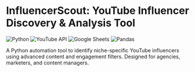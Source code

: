# InfluencerScout: YouTube Influencer Discovery & Analysis Tool

![Python](https://img.shields.io/badge/Python-3.9%2B-blue)
![YouTube API](https://img.shields.io/badge/YouTube_API-v3-red)
![Google Sheets](https://img.shields.io/badge/Google_Sheets-API-green)
![Pandas](https://img.shields.io/badge/Pandas-2.0%2B-orange)

A Python automation tool to identify niche-specific YouTube influencers using advanced content and engagement filters. Designed for agencies, marketers, and content managers.


